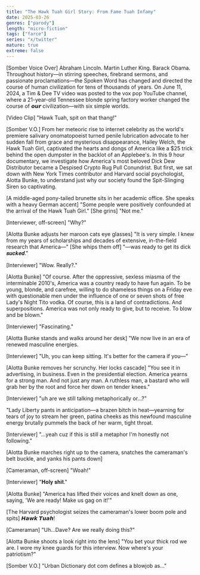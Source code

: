 ```yaml
---
title: "The Hawk Tuah Girl Story: From Fame Tuah Infamy"
date: 2025-03-26
genres: ["parody"]
length: "micro-fiction"
tags: ["farce"]
series: "x/twitter"
mature: true
extreme: false
---
```

[Somber Voice Over] Abraham Lincoln. Martin Luther King. Barack Obama. Throughout history—in stirring speeches, firebrand sermons, and passionate proclamations—the Spoken Word has changed and directed the course of human civilization for tens of thousands of years. On June 11, 2024, a Tim & Dee TV video was posted to the vox pop YouTube channel, where a 21-year-old Tennessee blonde spring factory worker changed the course of 𝙤𝙪𝙧 civilization—with six simple worlds.

[Video Clip] "Hawk Tuah, spit on that thang!"

[Somber V.O.] From her meteoric rise to internet celebrity as the world's premiere salivary onomatopoeist turned penile lubrication advocate to her sudden fall from grace and mysterious disappearance, Hailey Welch, the Hawk Tuah Girl, captivated the hearts and dongs of America like a $25 trick behind the open dumpster in the backlot of an Applebee's. In this 9 hour documentary, we investigate how America's most beloved Dick Dew Distributor became a Despised Crypto Rug Pull Conundrist. But first, we sat down with New York Times contributor and Harvard social psychologist, Alotta Bunke, to understand just why our society found the Spit-Slinging Siren so captivating.

[A middle-aged pony-tailed brunette sits in her academic office. She speaks with a heavy German accent] "Some people were positively confounded at the arrival of the Hawk Tuah Girl." [She grins] "Not me."

[Interviewer, off-screen] "Why?"

[Alotta Bunke adjusts her maroon cats eye glasses]  "It is very simple. I knew from my years of scholarships and decades of extensive, in-the-field research that America—" [She whips them off] "—was ready to get its dick 𝒔𝒖𝒄𝒌𝒆𝒅."

[Interviewer] "Wow. Really?." 

[Alotta Bunke] "Of course. After the oppressive, sexless miasma of the interminable 2010's, America was a country ready to have fun again. To be young, blonde, and carefree, willing to do shameless things on a Friday eve with questionable men under the influence of one or seven shots of free Lady's Night Tito vodka. Of course, this is a land of contradictions. And superpositions. America was not only ready to give, but to receive. To blow and be blown."

[Interviewer] "Fascinating."

[Alotta Bunke stands and walks around her desk] "We now live in an era of renewed masculine energies. 

[Interviewer] "Uh, you can keep sitting. It's better for the camera if you—"

[Alotta Bunke removes her scrunchy. Her locks cascade] "You see it in advertising, in business. Even in the presidential election. America yearns for a strong man. And not just any man. A ruthless man, a bastard who will grab her by the root and force her down on tender knees."

[Interviewer] "uh are we still talking metaphorically or...?"

"Lady Liberty pants in anticipation—a brazen bitch in heat—yearning for tears of joy to stream her green, patina cheeks as this newfound masculine energy brutally pummels the back of her warm, tight throat.

[Interviewer] "...yeah cuz if this is still a metaphor I'm honestly not following."

[Alotta Bunke marches right up to the camera, snatches the cameraman's belt buckle, and yanks his pants down]

[Cameraman, off-screen] "Woah!"

[Interviewer] "𝐇𝐨𝐥𝐲 𝐬𝐡𝐢𝐭."

[Alotta Bunke] "America has lifted their voices and knelt down as one, saying, 'We are ready! Make us gag on it!'"

[The Harvard psychologist seizes the cameraman's lower boom pole and spits] 𝙃𝙖𝙬𝙠 𝙏𝙪𝙖𝙝!

[Cameraman] "Uh...Dave? Are we really doing this?"

[Alotta Bunke shoots a look right into the lens] "You bet your thick rod we are. I wore my knee guards for this interview. Now where's your patriotism?"

[Somber V.O.] "Urban Dictionary dot com defines a blowjob as..."